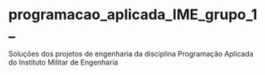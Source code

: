 # programacao_aplicada_IME_grupo_1_
Soluções dos projetos de engenharia da disciplina Programação Aplicada do Instituto Militar de Engenharia
